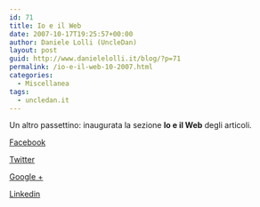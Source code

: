 ```yaml
---
id: 71
title: Io e il Web
date: 2007-10-17T19:25:57+00:00
author: Daniele Lolli (UncleDan)
layout: post
guid: http://www.danielelolli.it/blog/?p=71
permalink: /io-e-il-web-10-2007.html
categories:
  - Miscellanea
tags:
  - uncledan.it
---
```

Un altro passettino: inaugurata la sezione **Io e il Web** degli articoli.

<div class="container_share">
  <a href="http://www.facebook.com/sharer.php?u=http://www.danielelolli.it/io-e-il-web-10-2007.html&t=Io e il Web" target="_blank" class="button_purab_share facebook"><span><i class="icon-facebook"></i></span>
  
  <p>
    Facebook
  </p></a> 
  
  <a href="http://twitter.com/share?url=http://www.danielelolli.it/io-e-il-web-10-2007.html&text=Io e il Web" target="_blank" class="button_purab_share twitter"><span><i class="icon-twitter"></i></span>
  
  <p>
    Twitter
  </p></a> 
  
  <a href="https://plus.google.com/share?url=http://www.danielelolli.it/io-e-il-web-10-2007.html" target="_blank" class="button_purab_share google-plus"><span><i class="icon-google-plus"></i></span>
  
  <p>
    Google +
  </p></a> 
  
  <a href="http://www.linkedin.com/shareArticle?mini=true&url=http://www.danielelolli.it/io-e-il-web-10-2007.html&title=Io e il Web" target="_blank" class="button_purab_share linkedin"><span><i class="icon-linkedin"></i></span>
  
  <p>
    Linkedin
  </p></a>
</div>